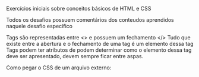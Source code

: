 Exercícios iniciais sobre conceitos básicos de HTML e CSS

Todos os desafios possuem comentários dos conteudos aprendidos naquele desafio específico


Tags são representadas entre <> e possuem um fechamento </>
Tudo que existe entre a abertura e o fechamento de uma tag é um elemento dessa tag
Tags podem ter atributos de podem determinar como o elemento dessa tag deve ser apresentado, devem sempre ficar entre aspas.

 <!--           tag atributo="">Aqui é o elemento</tag>         -->

 Como pegar o CSS de um arquivo externo:
 <!--      <link rel="stylesheet" type="text/css" href="mystyle.css">         -->

